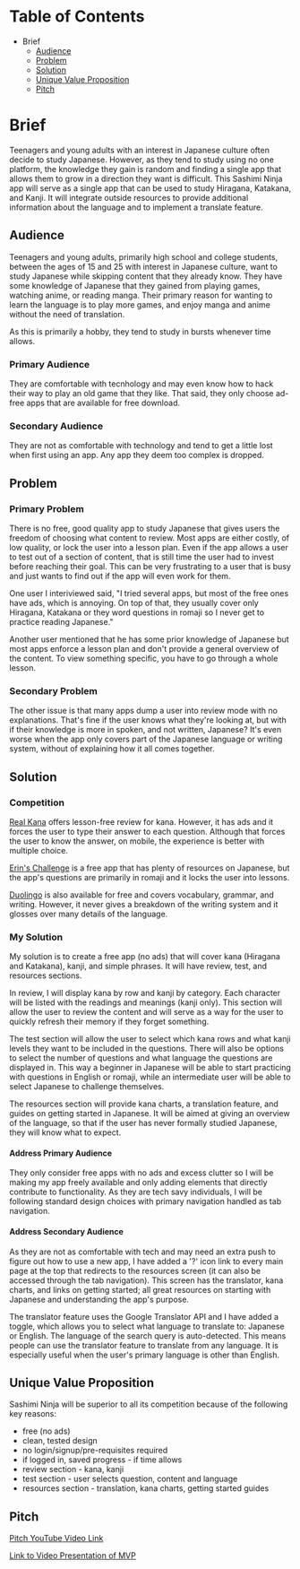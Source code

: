 # Table of Contents

* Brief
    * [Audience](#audience)
    * [Problem](#problem)
    * [Solution](#solution)
    * [Unique Value Proposition](#unique-value-proposition)
    * [Pitch](#pitch)

# Brief

Teenagers and young adults with an interest in Japanese culture often decide to study Japanese. However, as they tend to study using no one platform, the knowledge they gain is random and finding a single app that allows them to grow in a direction they want is difficult. This Sashimi Ninja app will serve as a single app that can be used to study Hiragana, Katakana, and Kanji. It will integrate outside resources to provide additional information about the language and to implement a translate feature.

## Audience

Teenagers and young adults, primarily high school and college students, between the ages of 15 and 25 with interest in Japanese culture, want to study Japanese while skipping content that they already know. They have some knowledge of Japanese that they gained from playing games, watching anime, or reading manga. Their primary reason for wanting to learn the language is to play more games, and enjoy manga and anime without the need of translation. 

As this is primarily a hobby, they tend to study in bursts whenever time allows.

### Primary Audience

They are comfortable with tecnhology and may even know how to hack their way to play an old game that they like. That said, they only choose ad-free apps that are available for free download.

### Secondary Audience

They are not as comfortable with technology and tend to get a little lost when first using an app. Any app they deem too complex is dropped.

## Problem

### Primary Problem

There is no free, good quality app to study Japanese that gives users the freedom of choosing what content to review. Most apps are either costly, of low quality, or lock the user into a lesson plan. Even if the app allows a user to test out of a section of content, that is still time the user had to invest before reaching their goal. This can be very frustrating to a user that is busy and just wants to find out if the app will even work for them.

One user I interiviewed said, "I tried several apps, but most of the free ones have ads, which is annoying. On top of that, they usually cover only Hiragana, Katakana or they word questions in romaji so I never get to practice reading Japanese."

Another user mentioned that he has some prior knowledge of Japanese but most apps enforce a lesson plan and don't provide a general overview of the content. To view something specific, you have to go through a whole lesson.

### Secondary Problem

The other issue is that many apps dump a user into review mode with no explanations. That's fine if the user knows what they're looking at, but with if their knowledge is more in spoken, and not written, Japanese? It's even worse when the app only covers part of the Japanese language or writing system, without of explaining how it all comes together.

## Solution

### Competition

[Real Kana](https://realkana.com/) offers lesson-free review for kana. However, it has ads and it forces the user to type their answer to each question. Although that forces the user to know the answer, on mobile, the experience is better with multiple choice.

[Erin's Challenge](https://www.erin.ne.jp/en/) is a free app that has plenty of resources on Japanese, but the app's questions are primarily in romaji and it locks the user into lessons. 

[Duolingo](https://www.duolingo.com/) is also available for free and covers vocabulary, grammar, and writing. However, it never gives a breakdown of the writing system and it glosses over many details of the language.

### My Solution

My solution is to create a free app (no ads) that will cover kana (Hiragana and Katakana), kanji, and simple phrases. It will have review, test, and resources sections. 

In review, I will display kana by row and kanji by category. Each character will be listed with the readings and meanings (kanji only). This section will allow the user to review the content and will serve as a way for the user to quickly refresh their memory if they forget something.

The test section will allow the user to select which kana rows and what kanji levels they want to be included in the questions. There will also be options to select the number of questions and what language the questions are displayed in. This way a beginner in Japanese will be able to start practicing with questions in English or romaji, while an intermediate user will be able to select Japanese to challenge themselves.

The resources section will provide kana charts, a translation feature, and guides on getting started in Japanese. It will be aimed at giving an overview of the language, so that if the user has never formally studied Japanese, they will know what to expect.

#### Address Primary Audience

They only consider free apps with no ads and excess clutter so I will be making my app freely available and only adding elements that directly contribute to functionality. As they are tech savy individuals, I will be following standard design choices with primary navigation handled as tab navigation.

#### Address Secondary Audience

As they are not as comfortable with tech and may need an extra push to figure out how to use a new app, I have added a '?' icon link to every main page at the top that redirects to the resources screen (it can also be accessed through the tab navigation). This screen has the translator, kana charts, and links on getting started; all great resources on starting with Japanese and understanding the app's purpose.

The translator feature uses the Google Translator API and I have added a toggle, which allows you to select what language to translate to: Japanese or English. The language of the search query is auto-detected. This means people can use the translator feature to translate from any language. It is especially useful when the user's primary language is other than English.

## Unique Value Proposition

Sashimi Ninja will be superior to all its competition because of the following key reasons:

* free (no ads)
* clean, tested design
* no login/signup/pre-requisites required
* if logged in, saved progress - if time allows
* review section - kana, kanji
* test section - user selects question, content and language
* resources section - translation, kana charts, getting started guides

## Pitch

[Pitch YouTube Video Link](https://www.youtube.com/watch?v=-5tbYemfMSg)

[Link to Video Presentation of MVP](https://youtu.be/xbptacfJnfI)